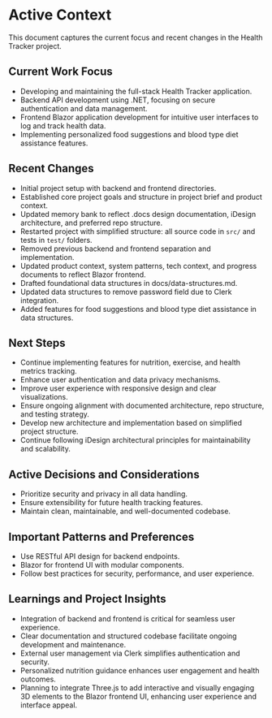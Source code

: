 # Active Context

This document captures the current focus and recent changes in the Health Tracker project.

## Current Work Focus
- Developing and maintaining the full-stack Health Tracker application.
- Backend API development using .NET, focusing on secure authentication and data management.
- Frontend Blazor application development for intuitive user interfaces to log and track health data.
- Implementing personalized food suggestions and blood type diet assistance features.

## Recent Changes
- Initial project setup with backend and frontend directories.
- Established core project goals and structure in project brief and product context.
- Updated memory bank to reflect .docs design documentation, iDesign architecture, and preferred repo structure.
- Restarted project with simplified structure: all source code in `src/` and tests in `test/` folders.
- Removed previous backend and frontend separation and implementation.
- Updated product context, system patterns, tech context, and progress documents to reflect Blazor frontend.
- Drafted foundational data structures in docs/data-structures.md.
- Updated data structures to remove password field due to Clerk integration.
- Added features for food suggestions and blood type diet assistance in data structures.

## Next Steps
- Continue implementing features for nutrition, exercise, and health metrics tracking.
- Enhance user authentication and data privacy mechanisms.
- Improve user experience with responsive design and clear visualizations.
- Ensure ongoing alignment with documented architecture, repo structure, and testing strategy.
- Develop new architecture and implementation based on simplified project structure.
- Continue following iDesign architectural principles for maintainability and scalability.

## Active Decisions and Considerations
- Prioritize security and privacy in all data handling.
- Ensure extensibility for future health tracking features.
- Maintain clean, maintainable, and well-documented codebase.

## Important Patterns and Preferences
- Use RESTful API design for backend endpoints.
- Blazor for frontend UI with modular components.
- Follow best practices for security, performance, and user experience.

## Learnings and Project Insights
- Integration of backend and frontend is critical for seamless user experience.
- Clear documentation and structured codebase facilitate ongoing development and maintenance.
- External user management via Clerk simplifies authentication and security.
- Personalized nutrition guidance enhances user engagement and health outcomes.
- Planning to integrate Three.js to add interactive and visually engaging 3D elements to the Blazor frontend UI, enhancing user experience and interface appeal.

